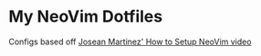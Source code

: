 # My NeoVim Dotfiles

Configs based off [Josean Martinez' How to Setup NeoVim video](https://www.youtube.com/watch?v=6pAG3BHurdM)
